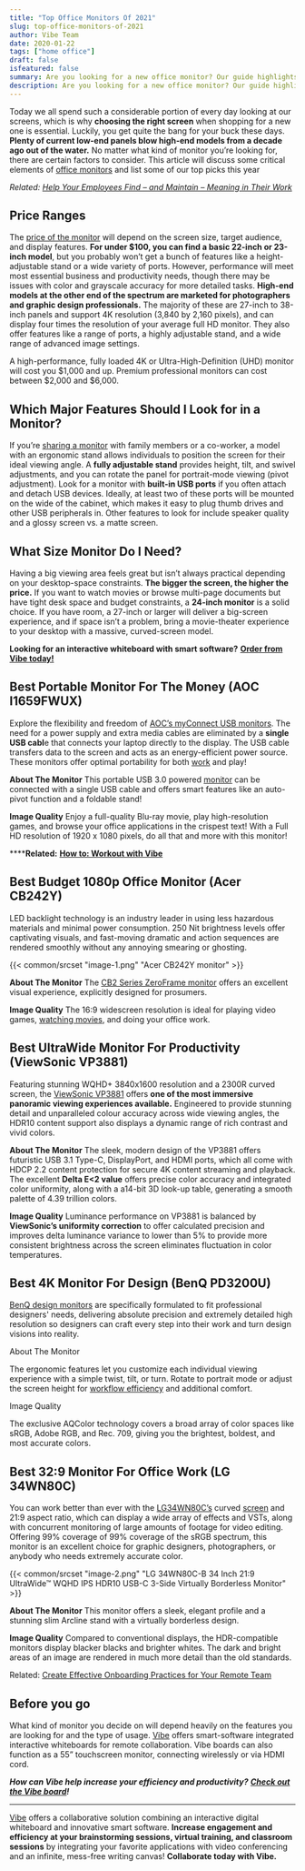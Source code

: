 ```yaml
---
title: "Top Office Monitors Of 2021"
slug: top-office-monitors-of-2021
author: Vibe Team
date: 2020-01-22
tags: ["home office"]
draft: false
isfeatured: false
summary: Are you looking for a new office monitor? Our guide highlights the price ranges, features, and monitors you should be looking for.
description: Are you looking for a new office monitor? Our guide highlights the price ranges, features, and monitors you should be looking for.
---
```




 
Today we all spend such a considerable portion of every day looking at our screens, which is why **choosing the right screen** when shopping for a new one is essential. Luckily, you get quite the bang for your buck these days. **Plenty of current low-end panels blow high-end models from a decade ago out of the water.** No matter what kind of monitor you’re looking for, there are certain factors to consider. This article will discuss some critical elements of [office monitors](https://www.displayninja.com/best-monitor-for-office-work/) and list some of our top picks this year
  
*Related:* [*Help Your Employees Find – and Maintain – Meaning in Their Work*](https://vibe.us/blog/help-your-employees-find-and-maintain-meaning-in-their-work/)
 

## Price Ranges

 
The [price of the monitor](https://uk.pcmag.com/monitors/9527/the-best-computer-monitors) will depend on the screen size, target audience, and display features. **For under $100, you can find a basic 22-inch or 23-inch model**, but you probably won’t get a bunch of features like a height-adjustable stand or a wide variety of ports. However, performance will meet most essential business and productivity needs, though there may be issues with color and grayscale accuracy for more detailed tasks. **High-end models at the other end of the spectrum are marketed for photographers and graphic design professionals.** The majority of these are 27-inch to 38-inch panels and support 4K resolution (3,840 by 2,160 pixels), and can display four times the resolution of your average full HD monitor. They also offer features like a range of ports, a highly adjustable stand, and a wide range of advanced image settings. 

A high-performance, fully loaded 4K or Ultra-High-Definition (UHD) monitor will cost you $1,000 and up. Premium professional monitors can cost between $2,000 and $6,000. 

## Which Major Features Should I Look for in a Monitor?

If you’re [sharing a monitor](https://vibe.us/blog/the-technical-tools-that-have-made-education-possible-during-the-pandemic/) with family members or a co-worker, a model with an ergonomic stand allows individuals to position the screen for their ideal viewing angle. A **fully adjustable stand** provides height, tilt, and swivel adjustments, and you can rotate the panel for portrait-mode viewing (pivot adjustment). Look for a monitor with **built-in USB ports** if you often attach and detach USB devices. Ideally, at least two of these ports will be mounted on the wide of the cabinet, which makes it easy to plug thumb drives and other USB peripherals in. Other features to look for include speaker quality and a glossy screen vs. a matte screen. 

## What Size Monitor Do I Need?

Having a big viewing area feels great but isn’t always practical depending on your desktop-space constraints. **The bigger the screen, the higher the price.** If you want to watch movies or browse multi-page documents but have tight desk space and budget constraints, a **24-inch monitor** is a solid choice. If you have room, a 27-inch or larger will deliver a big-screen experience, and if space isn’t a problem, bring a movie-theater experience to your desktop with a massive, curved-screen model. 

**Looking for an interactive whiteboard with smart software?** [**Order from Vibe today!**](https://vibe.us/about/)
 

## Best Portable Monitor For The Money (AOC I1659FWUX)

 
Explore the flexibility and freedom of [AOC’s myConnect USB monitors](https://eu.aoc.com/en/monitors/i1659fwux). The need for a power supply and extra media cables are eliminated by a **single USB cabl**e that connects your laptop directly to the display. The USB cable transfers data to the screen and acts as an energy-efficient power source. These monitors offer optimal portability for both [work](https://vibe.us/lp/scenario-meeting/) and play! 

**About The Monitor**
This portable USB 3.0 powered [monitor](https://vibe.us/blog/7-reasons-to-invest-in-dual-monitors/) can be connected with a single USB cable and offers smart features like an auto-pivot function and a foldable stand!

**Image Quality**
Enjoy a full-quality Blu-ray movie, play high-resolution games, and browse your office applications in the crispest text! With a Full HD resolution of 1920 x 1080 pixels, do all that and more with this monitor!

******Related:** [**How to: Workout with Vibe**](https://vibe.us/blog/how-to-workout-with-vibe/)
 

## Best Budget 1080p Office Monitor (Acer CB242Y)

 
LED backlight technology is an industry leader in using less hazardous materials and minimal power consumption. 250 Nit brightness levels offer captivating visuals, and fast-moving dramatic and action sequences are rendered smoothly without any annoying smearing or ghosting.

{{< common/srcset "image-1.png" "Acer CB242Y monitor" >}}


**About The Monitor**
The [CB2 Series ZeroFrame monitor](https://www.acer.com/ac/en/GB/content/model/UM.QB2EE.001) offers an excellent visual experience, explicitly designed for prosumers.
 
**Image Quality** 
The 16:9 widescreen resolution is ideal for playing video games, [watching movies](https://vibe.us/lp/scenario-entertainment/), and doing your office work.
 

## Best UltraWide Monitor For Productivity (ViewSonic VP3881)

 
Featuring stunning WQHD+ 3840x1600 resolution and a 2300R curved screen, the [ViewSonic VP3881](https://www.viewsonic.com/uk/products/lcd/VP3881) offers **one of the most immersive panoramic viewing experiences available.** Engineered to provide stunning detail and unparalleled colour accuracy across wide viewing angles, the HDR10 content support also displays a dynamic range of rich contrast and vivid colors. 

**About The Monitor**
The sleek, modern design of the VP3881 offers futuristic USB 3.1 Type-C, DisplayPort, and HDMI ports, which all come with HDCP 2.2 content protection for secure 4K content streaming and playback. The excellent **Delta E<2 value** offers precise color accuracy and integrated color uniformity, along with a a14-bit 3D look-up table, generating a smooth palette of 4.39 trillion colors. 

**Image Quality**
Luminance performance on VP3881 is balanced by **ViewSonic’s uniformity correction** to offer calculated precision and improves delta luminance variance to lower than 5% to provide more consistent brightness across the screen eliminates fluctuation in color temperatures. 
 

## Best 4K Monitor For Design (BenQ PD3200U)

 
[BenQ design monitors](https://www.benq.eu/en-eu/monitor/designer/pd3200u.html) are specifically formulated to fit professional designers' needs, delivering absolute precision and extremely detailed high resolution so designers can craft every step into their work and turn design visions into reality.
 
About The Monitor
 
The ergonomic features let you customize each individual viewing experience with a simple twist, tilt, or turn. Rotate to portrait mode or adjust the screen height for [workflow efficiency](https://vibe.us/blog/how-to-design-a-remote-first-workplace/) and additional comfort.
 
Image Quality
 
The exclusive AQColor technology covers a broad array of color spaces like sRGB, Adobe RGB, and Rec. 709, giving you the brightest, boldest, and most accurate colors.
 

## Best 32:9 Monitor For Office Work (LG 34WN80C)

 
You can work better than ever with the [LG34WN80C’s](https://www.lg.com/us/monitors/lg-34wn80c-b-ultrawide-monitor) curved [screen](https://vibe.us/blog/how-do-touch-screen-devices-work/) and 21:9 aspect ratio, which can display a wide array of effects and VSTs, along with concurrent monitoring of large amounts of footage for video editing. Offering 99% coverage of 99% coverage of the sRGB spectrum, this monitor is an excellent choice for graphic designers, photographers, or anybody who needs extremely accurate color.
 

{{< common/srcset "image-2.png" "LG 34WN80C-B 34 Inch 21:9 UltraWide™ WQHD IPS HDR10 USB-C 3-Side Virtually Borderless Monitor" >}}


**About The Monitor**
This monitor offers a sleek, elegant profile and a stunning slim Arcline stand with a virtually borderless design.
 
**Image Quality**
Compared to conventional displays, the HDR-compatible monitors display blacker blacks and brighter whites. The dark and bright areas of an image are rendered in much more detail than the old standards.
 
Related: [Create Effective Onboarding Practices for Your Remote Team](https://vibe.us/blog/create-effective-onboarding-practices-for-your-remote-team/)
 

## Before you go

 
What kind of monitor you decide on will depend heavily on the features you are looking for and the type of usage. [Vibe](https://vibe.us/) offers smart-software integrated interactive whiteboards for remote collaboration. Vibe boards can also function as a 55” touchscreen monitor, connecting wirelessly or via HDMI cord.
 
***How can Vibe help increase your efficiency and productivity?*** [***Check out the Vibe board***](https://vibe.us/hardware/)***!***


----------

[Vibe](https://vibe.us/) offers a collaborative solution combining an interactive digital whiteboard and innovative smart software. **Increase engagement and efficiency at your brainstorming sessions, virtual training, and classroom sessions** by integrating your favorite applications with video conferencing and an infinite, mess-free writing canvas! **Collaborate today with Vibe.**
